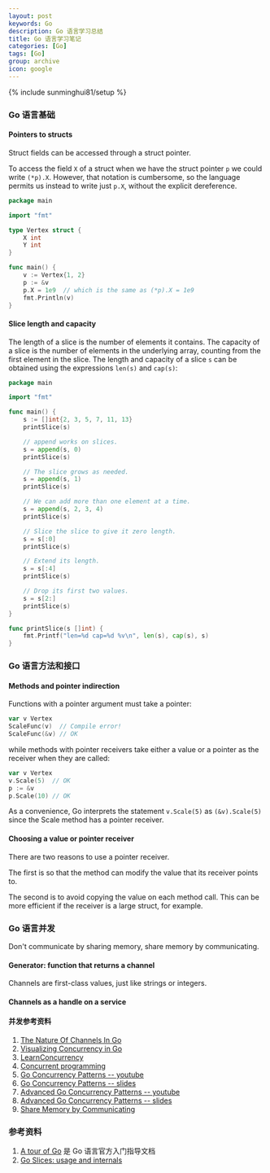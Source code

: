 ```yaml
---
layout: post
keywords: Go
description: Go 语言学习总结
title: Go 语言学习笔记
categories: [Go]
tags: [Go]
group: archive
icon: google
---
```

{% include sunminghui81/setup %}


### Go 语言基础

#### Pointers to structs

Struct fields can be accessed through a struct pointer.

To access the field `X` of a struct when we have the struct pointer `p` we could write `(*p).X`. However, that notation is cumbersome, so the language permits us instead to write just `p.X`, without the explicit dereference.

```Go
package main

import "fmt"

type Vertex struct {
	X int
	Y int
}

func main() {
	v := Vertex{1, 2}
	p := &v
	p.X = 1e9  // which is the same as (*p).X = 1e9
	fmt.Println(v)
}
```

#### Slice length and capacity

The length of a slice is the number of elements it contains. The capacity of a slice is the number of elements in the underlying array, counting from the first element in the slice. The length and capacity of a slice `s` can be obtained using the expressions `len(s)` and `cap(s)`:

```Go
package main

import "fmt"

func main() {
	s := []int{2, 3, 5, 7, 11, 13}
	printSlice(s)

	// append works on slices.
    s = append(s, 0)
    printSlice(s)

    // The slice grows as needed.
    s = append(s, 1)
    printSlice(s)

    // We can add more than one element at a time.
    s = append(s, 2, 3, 4)
    printSlice(s)

	// Slice the slice to give it zero length.
	s = s[:0]
	printSlice(s)

	// Extend its length.
	s = s[:4]
	printSlice(s)

	// Drop its first two values.
	s = s[2:]
	printSlice(s)
}

func printSlice(s []int) {
	fmt.Printf("len=%d cap=%d %v\n", len(s), cap(s), s)
}
```

### Go 语言方法和接口

#### Methods and pointer indirection

Functions with a pointer argument must take a pointer:

```Go
var v Vertex
ScaleFunc(v)  // Compile error!
ScaleFunc(&v) // OK
```

while methods with pointer receivers take either a value or a pointer as the receiver when they are called:

```Go
var v Vertex
v.Scale(5)  // OK
p := &v
p.Scale(10) // OK
```

As a convenience, Go interprets the statement `v.Scale(5)` as `(&v).Scale(5)` since the Scale method has a pointer receiver.

#### Choosing a value or pointer receiver

There are two reasons to use a pointer receiver.

The first is so that the method can modify the value that its receiver points to.

The second is to avoid copying the value on each method call. This can be more efficient if the receiver is a large struct, for example.

### Go 语言并发

Don't communicate by sharing memory, share memory by communicating.

#### Generator: function that returns a channel

Channels are first-class values, just like strings or integers.

#### Channels as a handle on a service

#### 并发参考资料

1. [The Nature Of Channels In Go](https://www.goinggo.net/2014/02/the-nature-of-channels-in-go.html)
1. [Visualizing Concurrency in Go](http://divan.github.io/posts/go_concurrency_visualize/)
1. [LearnConcurrency](https://github.com/golang/go/wiki/LearnConcurrency)
1. [Concurrent programming](https://www.nada.kth.se/~snilsson/concurrency/)
1. [Go Concurrency Patterns -- youtube](https://www.youtube.com/watch?v=f6kdp27TYZs)
1. [Go Concurrency Patterns -- slides](https://talks.golang.org/2012/concurrency.slide)
1. [Advanced Go Concurrency Patterns -- youtube](https://www.youtube.com/watch?v=QDDwwePbDtw)
1. [Advanced Go Concurrency Patterns -- slides](https://talks.golang.org/2013/advconc.slide)
1. [Share Memory by Communicating](https://golang.org/doc/codewalk/sharemem/)

### 参考资料

1. [A tour of Go](https://tour.golang.org/list) 是 Go 语言官方入门指导文档
1. [Go Slices: usage and internals](https://blog.golang.org/go-slices-usage-and-internals)

